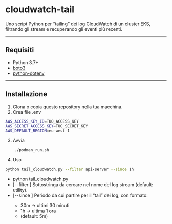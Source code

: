 # cloudwatch-tail

Uno script Python per “tailing” dei log CloudWatch di un cluster EKS, filtrando gli stream e recuperando gli eventi più recenti.

---

## Requisiti

- Python 3.7+
- [boto3](https://pypi.org/project/boto3/)
- [python-dotenv](https://pypi.org/project/python-dotenv/)

---

## Installazione

1. Clona o copia questo repository nella tua macchina.
2. Crea file .env
```bash
AWS_ACCESS_KEY_ID=TUO_ACCESS_KEY
AWS_SECRET_ACCESS_KEY=TUO_SECRET_KEY
AWS_DEFAULT_REGION=eu-west-1
```
3. Avvia
```bash
    ./podman_run.sh
```
4. Uso
```bash
python tail_cloudwatch.py --filter api-server --since 1h
```

- python tail_cloudwatch.py 
- [--filter <substring>] Sottostringa da cercare nel nome del log stream (default: utility).
- [--since <durata>] Periodo da cui partire per il “tail” dei log, con formato:
    - 30m → ultimi 30 minuti
    - 1h → ultima 1 ora
    - (default: 5m)
```